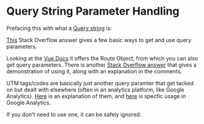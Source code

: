 # Query String Parameter Handling
Prefacing this with what a [Query string](https://en.wikipedia.org/wiki/Query_string) is:

[This](https://stackoverflow.com/questions/901115/how-can-i-get-query-string-values-in-javascript) Stack Overflow answer gives a few basic ways to get and use query parameters.

Looking at the [Vue Docs](https://router.vuejs.org/api/#the-route-object) it offers the Route Object, from which you can also get query parameters. There is another [Stack Overflow answer](https://stackoverflow.com/a/43961260/4922810) that gives a demonstration of using it, along with an explanation in the comments.

UTM tags/codes are basically just another query paramter that get tacked on but dealt with elsewhere (often in an analytics platform, like Google Analytics). [Here](https://buffer.com/library/utm-guide) is an explanation of them, and [here](https://support.google.com/analytics/answer/1033867?hl=en) is specfic usage in Google Analytics.

If you don't need to use one, it can be safely ignored. 
